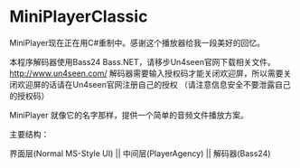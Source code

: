 MiniPlayerClassic
=================
MiniPlayer现在正在用C#重制中。感谢这个播放器给我一段美好的回忆。

本程序解码器使用Bass24 Bass.NET，请移步Un4seen官网下载相关文件。http://www.un4seen.com/
解码器需要输入授权码才能关闭欢迎屏，所以需要关闭欢迎屏的话请在Un4seen官网注册自己的授权
（请注意信息安全不要泄露自己的授权码）

MiniPlayer 就像它的名字那样，提供一个简单的音频文件播放方案。

主要结构：

界面层(Normal MS-Style UI)
  ||
中间层(PlayerAgency)
  ||
解码器(Bass24)
